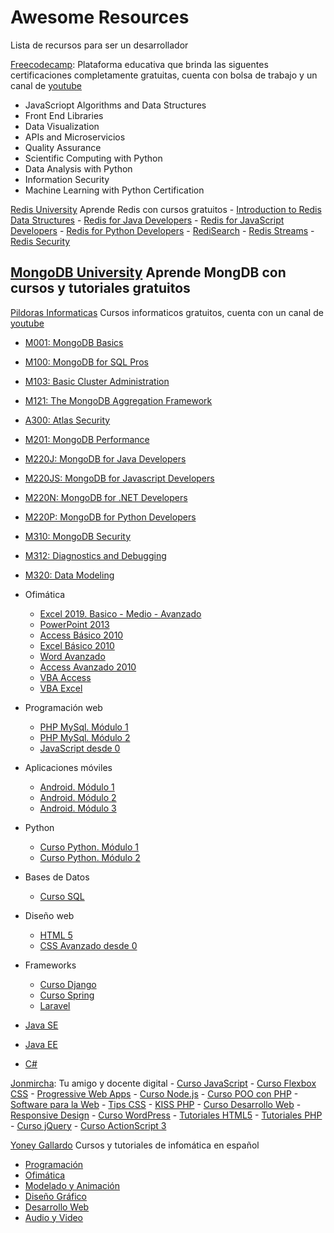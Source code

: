 # Awesome Resources

Lista de recursos para ser un desarrollador

[Freecodecamp](https://www.freecodecamp.org/learn): Plataforma educativa que brinda las siguentes certificaciones completamente gratuitas, cuenta con bolsa de trabajo y un canal de [youtube](https://www.youtube.com/channel/UC8butISFwT-Wl7EV0hUK0BQ)

- JavaScriopt Algorithms and Data Structures
- Front End Libraries
- Data Visualization
- APIs and Microservicios
- Quality Assurance
- Scientific Computing with Python
- Data Analysis with Python
- Information Security
- Machine Learning with Python Certification

[Redis University](https://university.redislabs.com/) Aprende Redis con cursos gratuitos
    - [Introduction to Redis Data Structures](https://university.redislabs.com/courses/ru101/)
    - [Redis for Java Developers](https://university.redislabs.com/courses/ru102j/)
    - [Redis for JavaScript Developers](https://university.redislabs.com/courses/ru102js/)
    - [Redis for Python Developers](https://university.redislabs.com/courses/ru102py/)
    - [RediSearch](https://university.redislabs.com/courses/ru201/)
    - [Redis Streams](https://university.redislabs.com/courses/ru202/)
    - [Redis Security](https://university.redislabs.com/courses/ru330/)

[MongoDB University](https://university.mongodb.com/) Aprende MongDB con cursos y tutoriales gratuitos
 -  

[Pildoras Informaticas](https://www.pildorasinformaticas.es/)
Cursos informaticos gratuitos, cuenta con un canal de [youtube](https://www.youtube.com/user/pildorasinformaticas)

- [M001: MongoDB Basics](https://university.mongodb.com/courses/M001/about)
- [M100: MongoDB for SQL Pros](https://university.mongodb.com/courses/M100/about)
- [M103: Basic Cluster Administration](https://university.mongodb.com/courses/M103/about)
- [M121: The MongoDB Aggregation Framework](https://university.mongodb.com/courses/M121/about)
- [A300: Atlas Security](https://university.mongodb.com/courses/A300/about)
- [M201: MongoDB Performance](https://university.mongodb.com/courses/M201/about)
- [M220J: MongoDB for Java Developers](https://university.mongodb.com/courses/M220J/about)
- [M220JS: MongoDB for Javascript Developers](https://university.mongodb.com/courses/M220JS/about)
- [M220N: MongoDB for .NET Developers](https://university.mongodb.com/courses/M220N/about)
- [M220P: MongoDB for Python Developers](https://university.mongodb.com/courses/M220P/about)
- [M310: MongoDB Security](https://university.mongodb.com/courses/M310/about)
- [M312: Diagnostics and Debugging](https://university.mongodb.com/courses/M312/about)
- [M320: Data Modeling](https://university.mongodb.com/courses/M320/about)
  
- Ofimática
    - [Excel 2019. Basico - Medio - Avanzado](https://www.pildorasinformaticas.es/course/excel-2019-basico-medio-avanzado/)
    - [PowerPoint 2013](https://www.pildorasinformaticas.es/course/powerpoint-2013/)
    - [Access Básico 2010](https://www.pildorasinformaticas.es/course/curso-access-2010-basico/)
    - [Excel Básico 2010](https://www.pildorasinformaticas.es/course/excel-basico/)
    - [Word Avanzado](https://www.pildorasinformaticas.es/course/word-avanzado-2010/)
    - [Access Avanzado 2010](https://www.pildorasinformaticas.es/course/access-2010-avanzado/)
    - [VBA Access](https://www.pildorasinformaticas.es/course/vba-access/)
    - [VBA Excel](https://www.pildorasinformaticas.es/course/vba-excel/)
- Programación web
    - [PHP MySql. Módulo 1](https://www.pildorasinformaticas.es/course/php-mysql/)
    - [PHP MySql. Módulo 2](https://www.pildorasinformaticas.es/course/php-mysql/php-mysql-modulo-2/)
    - [JavaScript desde 0](https://www.pildorasinformaticas.es/course/javascript-desde-0/)
- Aplicaciones móviles
    - [Android. Módulo 1](https://www.pildorasinformaticas.es/course/android-con-android-studio/)
    - [Android. Módulo 2](https://www.pildorasinformaticas.es/course/android-modulo-2/)
    - [Android. Módulo 3](https://www.pildorasinformaticas.es/course/android-modulo-3/)
- Python
    - [Curso Python. Módulo 1](https://www.pildorasinformaticas.es/course/curso-python/)
    - [Curso Python. Módulo 2](https://www.pildorasinformaticas.es/course/curso-python/curso-python-modulo-2/)
- Bases de Datos
    - [Curso SQL](https://www.pildorasinformaticas.es/course/curso-sql/)
- Diseño web
    - [HTML 5](https://www.pildorasinformaticas.es/course/html-5/)
    - [CSS Avanzado desde 0](https://www.pildorasinformaticas.es/course/css-avanzado-desde-0/)
- Frameworks
    - [Curso Django](https://www.pildorasinformaticas.es/course/django/)
    - [Curso Spring](https://www.pildorasinformaticas.es/course/curso-spring/)
    - [Laravel](https://www.pildorasinformaticas.es/course/laravel/)
- [Java SE](https://www.pildorasinformaticas.es/course-cat/java_se/)
- [Java EE](https://www.pildorasinformaticas.es/course-cat/java-ee/)
- [C#](https://www.pildorasinformaticas.es/course-cat/c/)

[Jonmircha](https://jonmircha.com): Tu amigo y docente digital
    - [Curso JavaScript](https://www.youtube.com/playlist?list=PLvq-jIkSeTUZ6QgYYO3MwG9EMqC-KoLXA)
    - [Curso Flexbox CSS](https://www.youtube.com/playlist?list=PLvq-jIkSeTUbQc3dGsssp8lxAi5npMrys)
    - [Progressive Web Apps](https://www.youtube.com/playlist?list=PLvq-jIkSeTUYIw8CP2AP7QJs4GeeZdvs6)
    - [Curso Node.js](https://www.youtube.com/playlist?list=PLvq-jIkSeTUY3gY-ptuqkNEXZHsNwlkND)
    - [Curso POO con PHP](https://www.youtube.com/playlist?list=PLvq-jIkSeTUZEHvKw7Gx3g5CjlcvA3jr1)
    - [Software para la Web](https://www.youtube.com/playlist?list=PLvq-jIkSeTUY7b6mTNigrfZxXNkk0aJd2)
    - [Tips CSS](https://www.youtube.com/playlist?list=PLvq-jIkSeTUYVLwbW09GGgG2EOFJeNWmQ)
    - [KISS PHP](https://www.youtube.com/playlist?list=PLvq-jIkSeTUZWYh18UN6Q9rfkoqy5A9Xn)
    - [Curso Desarrollo Web](https://www.youtube.com/playlist?list=PLvq-jIkSeTUbxAO7uRoeNHH6ZCyjr7xq2)
    - [Responsive Design](https://www.youtube.com/playlist?list=PLvq-jIkSeTUbFYbzpJFN1GLMBZnm9hX5G)
    - [Curso WordPress](https://www.youtube.com/playlist?list=PLvq-jIkSeTUZDOcKsQz79wnYlTvmAdLkj)
    - [Tutoriales HTML5](https://www.youtube.com/playlist?list=PL211E9DF848CA18FF)
    - [Tutoriales PHP](https://www.youtube.com/playlist?list=PL469D93BF3AE1F84F)
    - [Curso jQuery](https://www.youtube.com/playlist?list=PLvq-jIkSeTUYvLDfVUXOhnZ6QSouIfQQ7)
    - [Curso ActionScript 3](https://www.youtube.com/playlist?list=PLB9840C1696C1BC94)

[Yoney Gallardo](https://yoneygallardo.com/) Cursos y tutoriales de infomática en español
- [Programación](https://yoneygallardo.com/category/cursos-de-programacion/)
- [Ofimática](https://yoneygallardo.com/category/cursos-de-ofimatica/)
- [Modelado y Animación](https://yoneygallardo.com/category/cursos-de-modelado-y-animacion/)
- [Diseño Gráfico](https://yoneygallardo.com/category/diseno-grafico-y-marketing/)
- [Desarrollo Web](https://yoneygallardo.com/category/curso-de-desarrollo-y-diseno-web/)
- [Audio y Video](https://yoneygallardo.com/category/cursos-de-audio-y-video/)